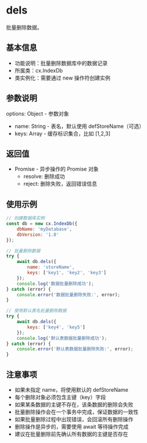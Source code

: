 # dels

批量删除数据。

## 基本信息

- 功能说明：批量删除数据库中的数据记录
- 所属类：cx.IndexDb
- 类实例化：需要通过 new 操作符创建实例

## 参数说明

options: Object - 参数对象
- name: String - 表名，默认使用 defStoreName（可选）
- keys: Array<String> - 缓存标识集合，比如 [1,2,3]

## 返回值

- Promise - 异步操作的 Promise 对象
  - resolve: 删除成功
  - reject: 删除失败，返回错误信息

## 使用示例

```javascript
// 创建数据库实例
const db = new cx.IndexDb({
    dbName: 'myDatabase',
    dbVersion: '1.0'
});

// 批量删除数据
try {
    await db.dels({
        name: 'storeName',
        keys: ['key1', 'key2', 'key3']
    });
    console.log('数据批量删除成功');
} catch (error) {
    console.error('数据批量删除失败:', error);
}

// 使用默认表名批量删除数据
try {
    await db.dels({
        keys: ['key4', 'key5']
    });
    console.log('默认表数据批量删除成功');
} catch (error) {
    console.error('默认表数据批量删除失败:', error);
}
```

## 注意事项

- 如果未指定 name，将使用默认的 defStoreName
- 每个删除对象必须包含主键（key）字段
- 如果某条数据的主键不存在，该条数据的删除会失败
- 批量删除操作会在一个事务中完成，保证数据的一致性
- 如果批量删除过程中出现错误，会回滚所有删除操作
- 删除操作是异步的，需要使用 await 等待操作完成
- 建议在批量删除前先确认所有数据的主键是否存在 